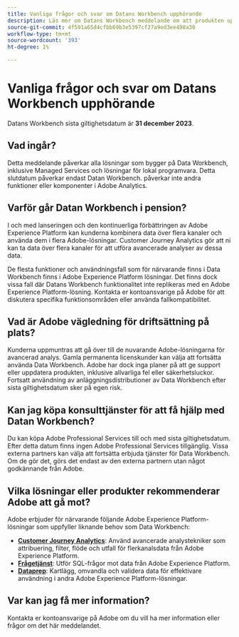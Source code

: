 ```yaml
---
title: Vanliga frågor och svar om Datans Workbench upphörande
description: Läs mer om Datans Workbench meddelande om att produkten upphör att gälla.
source-git-commit: 4f591a65d4cfbb69b3e5397cf27a9ed3ee498a30
workflow-type: tm+mt
source-wordcount: '393'
ht-degree: 1%

---
```



# Vanliga frågor och svar om Datans Workbench upphörande

Datans Workbench sista giltighetsdatum är **31 december 2023**.

## Vad ingår?

Detta meddelande påverkar alla lösningar som bygger på Data Workbench, inklusive Managed Services och lösningar för lokal programvara. Detta slutdatum påverkar endast Datan Workbench. påverkar inte andra funktioner eller komponenter i Adobe Analytics.

## Varför går Datan Workbench i pension?

I och med lanseringen och den kontinuerliga förbättringen av Adobe Experience Platform kan kunderna kombinera data över flera kanaler och använda dem i flera Adobe-lösningar. Customer Journey Analytics gör att ni kan ta data över flera kanaler för att utföra avancerade analyser av dessa data.

De flesta funktioner och användningsfall som för närvarande finns i Data Workbench finns i Adobe Experience Platform lösningar. Det finns dock vissa fall där Datans Workbench funktionalitet inte replikeras med en Adobe Experience Platform-lösning. Kontakta er kontoansvarige på Adobe för att diskutera specifika funktionsområden eller använda fallkompatibilitet.

## Vad är Adobe vägledning för driftsättning på plats?

Kunderna uppmuntras att gå över till de nuvarande Adobe-lösningarna för avancerad analys. Gamla permanenta licenskunder kan välja att fortsätta använda Data Workbench. Adobe har dock inga planer på att ge support eller uppdatera produkten, inklusive allvarliga fel eller säkerhetsluckor. Fortsatt användning av anläggningsdistributioner av Data Workbench efter sista giltighetsdatum sker på egen risk.

## Kan jag köpa konsulttjänster för att få hjälp med Datan Workbench?

Du kan köpa Adobe Professional Services till och med sista giltighetsdatum. Efter detta datum finns ingen Adobe Professional Services tillgänglig. Vissa externa partners kan välja att fortsätta erbjuda tjänster för Data Workbench. Om de gör det, görs det endast av den externa partnern utan något godkännande från Adobe.

## Vilka lösningar eller produkter rekommenderar Adobe att gå mot?

Adobe erbjuder för närvarande följande Adobe Experience Platform-lösningar som uppfyller liknande behov som Data Workbench:

* [**Customer Journey Analytics**](https://experienceleague.adobe.com/docs/analytics-platform/using/cja-landing.html): Använd avancerade analystekniker som attribuering, filter, flöde och utfall för flerkanalsdata från Adobe Experience Platform.
* [**Frågetjänst**](https://experienceleague.adobe.com/docs/experience-platform/query/home.html?lang=sv): Utför SQL-frågor mot data från Adobe Experience Platform.
* [**Dataprep**](https://experienceleague.adobe.com/docs/experience-platform/data-prep/home.html): Kartlägg, omvandla och validera data för effektivare användning i andra Adobe Experience Platform-lösningar.

## Var kan jag få mer information?

Kontakta er kontoansvarige på Adobe om du vill ha mer information eller frågor om det här meddelandet.
